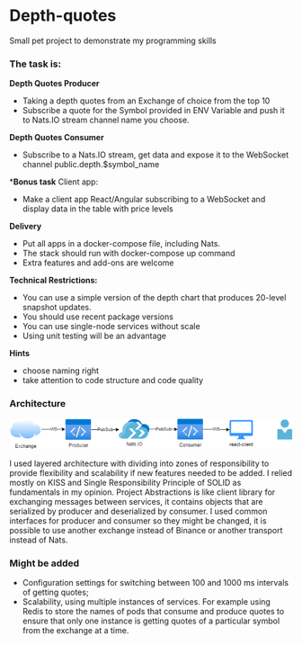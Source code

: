 # Depth-quotes
Small pet project to demonstrate my programming skills

### The task is:

**Depth Quotes Producer**
* Taking a depth quotes from an Exchange of choice from the top 10
* Subscribe a quote for the Symbol provided in ENV Variable and push it to Nats.IO stream channel name you choose.

**Depth Quotes Consumer**
* Subscribe to a Nats.IO stream, get data and expose it to the WebSocket channel public.depth.$symbol_name

***Bonus task**
Client app:
* Make a client app React/Angular subscribing to a WebSocket and display data in the table with price levels

**Delivery**
* Put all apps in a docker-compose file, including Nats.
* The stack should run with docker-compose up command
* Extra features and add-ons are welcome

**Technical Restrictions:**
* You can use a simple version of the depth chart that produces 20-level snapshot updates.
* You should use recent package versions
* You can use single-node services without scale
* Using unit testing will be an advantage

**Hints**
* choose naming right
* take attention to code structure and code quality

### Architecture

![alt text](ArchitectureDiagram.png)

I used layered architecture with dividing into zones of responsibility to provide flexibility and scalability if new features needed to be added.
I relied mostly on KISS and Single Responsibility Principle of SOLID as fundamentals in my opinion.
Project Abstractions is like client library for exchanging messages between services, it contains objects that are serialized by producer and deserialized by consumer.
I used common interfaces for producer and consumer so they might be changed, it is possible to use another exchange instead of Binance or another transport instead of Nats.

### Might be added
* Configuration settings for switching between 100 and 1000 ms intervals of getting quotes;
* Scalability, using multiple instances of services. For example using Redis to store the names of pods that consume and produce quotes to ensure that only one instance is getting quotes of a particular symbol from the exchange at a time.